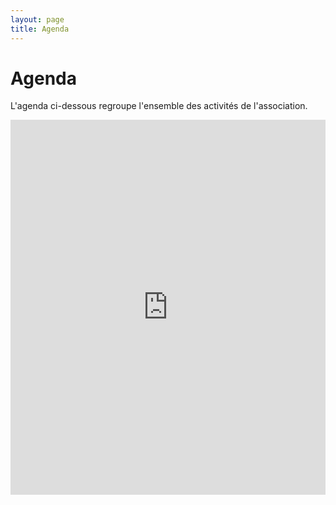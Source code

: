 ```yaml
---
layout: page
title: Agenda
---
```


# Agenda

L'agenda ci-dessous regroupe l'ensemble des activités de l'association.

<iframe src="https://calendar.google.com/calendar/embed?showTitle=0&amp;showPrint=0&amp;mode=WEEK&amp;height=600&amp;wkst=2&amp;hl=fr&amp;bgcolor=%23ffffff&amp;src=lv1rifanbeg1k4vh8pvbttvq74%40group.calendar.google.com&amp;color=%2328754E&amp;src=9sl4d1ufqh94h3hu5doq2rf9jo%40group.calendar.google.com&amp;color=%2323164E&amp;src=9vauv9gage58ia7k596vfhg62c%40group.calendar.google.com&amp;color=%238C500B&amp;src=6727jqp29ftchv4ttd9r50qeh4%40group.calendar.google.com&amp;color=%23691426&amp;src=fr.french%23holiday%40group.v.calendar.google.com&amp;color=%23125A12&amp;src=c0mcmr8jef6k4b6mklekdmj1cs%40group.calendar.google.com&amp;color=%23865A5A&amp;ctz=Europe%2FParis" style="border-width:0" width="100%" height="600" frameborder="0" scrolling="no">Chargement en cours...</iframe>
